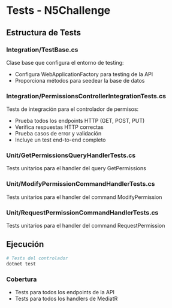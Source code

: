 # Tests - N5Challenge

## Estructura de Tests

### Integration/TestBase.cs
Clase base que configura el entorno de testing:
- Configura WebApplicationFactory para testing de la API
- Proporciona métodos para seedear la base de datos

### Integration/PermissionsControllerIntegrationTests.cs
Tests de integración para el controlador de permisos:
- Prueba todos los endpoints HTTP (GET, POST, PUT)
- Verifica respuestas HTTP correctas
- Prueba casos de error y validación
- Incluye un test end-to-end completo

### Unit/GetPermissionsQueryHandlerTests.cs
Tests unitarios para el handler del query GetPermissions

### Unit/ModifyPermissionCommandHandlerTests.cs
Tests unitarios para el handler del command ModifyPermission

### Unit/RequestPermissionCommandHandlerTests.cs
Tests unitarios para el handler del command RequestPermission

## Ejecución

```bash
# Tests del controlador
dotnet test 
```

### Cobertura
- Tests para todos los endpoints de la API
- Tests para todos los handlers de MediatR
